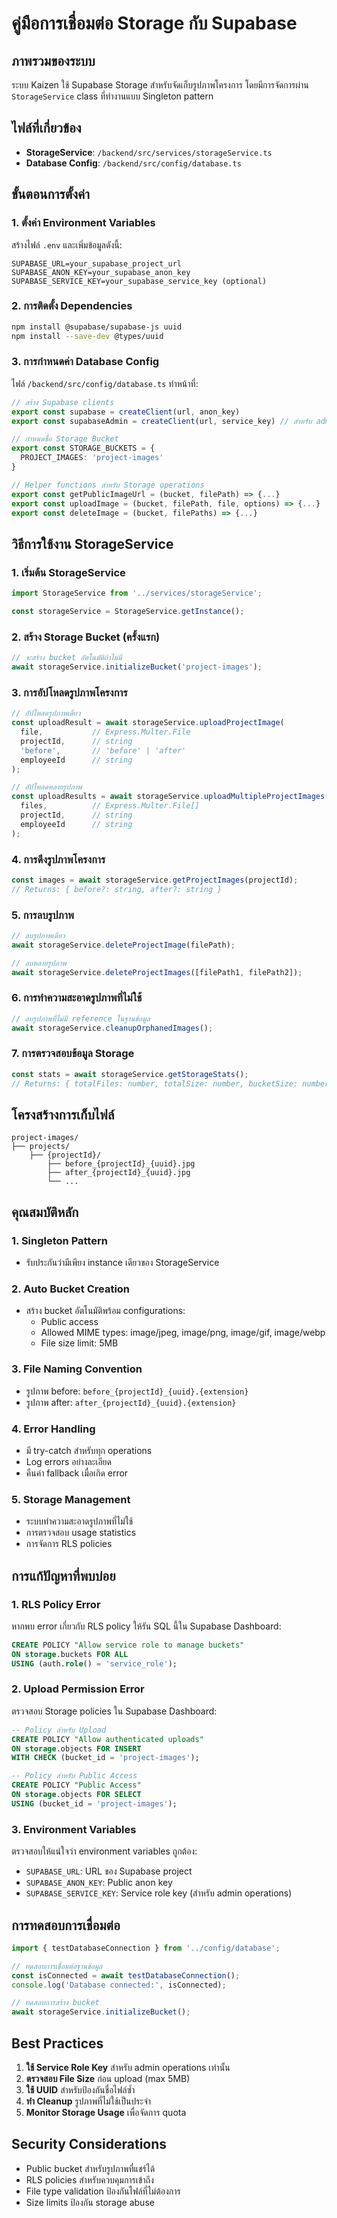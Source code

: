 # คู่มือการเชื่อมต่อ Storage กับ Supabase

## ภาพรวมของระบบ

ระบบ Kaizen ใช้ Supabase Storage สำหรับจัดเก็บรูปภาพโครงการ โดยมีการจัดการผ่าน `StorageService` class ที่ทำงานแบบ Singleton pattern

## ไฟล์ที่เกี่ยวข้อง

- **StorageService**: `/backend/src/services/storageService.ts`
- **Database Config**: `/backend/src/config/database.ts`

## ขั้นตอนการตั้งค่า

### 1. ตั้งค่า Environment Variables

สร้างไฟล์ `.env` และเพิ่มข้อมูลดังนี้:

```env
SUPABASE_URL=your_supabase_project_url
SUPABASE_ANON_KEY=your_supabase_anon_key
SUPABASE_SERVICE_KEY=your_supabase_service_key (optional)
```

### 2. การติดตั้ง Dependencies

```bash
npm install @supabase/supabase-js uuid
npm install --save-dev @types/uuid
```

### 3. การกำหนดค่า Database Config

ไฟล์ `/backend/src/config/database.ts` ทำหน้าที่:

```typescript
// สร้าง Supabase clients
export const supabase = createClient(url, anon_key)
export const supabaseAdmin = createClient(url, service_key) // สำหรับ admin operations

// กำหนดชื่อ Storage Bucket
export const STORAGE_BUCKETS = {
  PROJECT_IMAGES: 'project-images'
}

// Helper functions สำหรับ Storage operations
export const getPublicImageUrl = (bucket, filePath) => {...}
export const uploadImage = (bucket, filePath, file, options) => {...}
export const deleteImage = (bucket, filePaths) => {...}
```

## วิธีการใช้งาน StorageService

### 1. เริ่มต้น StorageService

```typescript
import StorageService from '../services/storageService';

const storageService = StorageService.getInstance();
```

### 2. สร้าง Storage Bucket (ครั้งแรก)

```typescript
// จะสร้าง bucket อัตโนมัติถ้าไม่มี
await storageService.initializeBucket('project-images');
```

### 3. การอัปโหลดรูปภาพโครงการ

```typescript
// อัปโหลดรูปภาพเดี่ยว
const uploadResult = await storageService.uploadProjectImage(
  file,           // Express.Multer.File
  projectId,      // string
  'before',       // 'before' | 'after'
  employeeId      // string
);

// อัปโหลดหลายรูปภาพ
const uploadResults = await storageService.uploadMultipleProjectImages(
  files,          // Express.Multer.File[]
  projectId,      // string
  employeeId      // string
);
```

### 4. การดึงรูปภาพโครงการ

```typescript
const images = await storageService.getProjectImages(projectId);
// Returns: { before?: string, after?: string }
```

### 5. การลบรูปภาพ

```typescript
// ลบรูปภาพเดี่ยว
await storageService.deleteProjectImage(filePath);

// ลบหลายรูปภาพ
await storageService.deleteProjectImages([filePath1, filePath2]);
```

### 6. การทำความสะอาดรูปภาพที่ไม่ใช้

```typescript
// ลบรูปภาพที่ไม่มี reference ในฐานข้อมูล
await storageService.cleanupOrphanedImages();
```

### 7. การตรวจสอบข้อมูล Storage

```typescript
const stats = await storageService.getStorageStats();
// Returns: { totalFiles: number, totalSize: number, bucketSize: number }
```

## โครงสร้างการเก็บไฟล์

```
project-images/
├── projects/
    ├── {projectId}/
        ├── before_{projectId}_{uuid}.jpg
        ├── after_{projectId}_{uuid}.jpg
        └── ...
```

## คุณสมบัติหลัก

### 1. **Singleton Pattern**
- รับประกันว่ามีเพียง instance เดียวของ StorageService

### 2. **Auto Bucket Creation**
- สร้าง bucket อัตโนมัติพร้อม configurations:
  - Public access
  - Allowed MIME types: image/jpeg, image/png, image/gif, image/webp
  - File size limit: 5MB

### 3. **File Naming Convention**
- รูปภาพ before: `before_{projectId}_{uuid}.{extension}`
- รูปภาพ after: `after_{projectId}_{uuid}.{extension}`

### 4. **Error Handling**
- มี try-catch สำหรับทุก operations
- Log errors อย่างละเอียด
- คืนค่า fallback เมื่อเกิด error

### 5. **Storage Management**
- ระบบทำความสะอาดรูปภาพที่ไม่ใช้
- การตรวจสอบ usage statistics
- การจัดการ RLS policies

## การแก้ปัญหาที่พบบ่อย

### 1. RLS Policy Error
หากพบ error เกี่ยวกับ RLS policy ให้รัน SQL นี้ใน Supabase Dashboard:

```sql
CREATE POLICY "Allow service role to manage buckets" 
ON storage.buckets FOR ALL 
USING (auth.role() = 'service_role');
```

### 2. Upload Permission Error
ตรวจสอบ Storage policies ใน Supabase Dashboard:

```sql
-- Policy สำหรับ Upload
CREATE POLICY "Allow authenticated uploads" 
ON storage.objects FOR INSERT 
WITH CHECK (bucket_id = 'project-images');

-- Policy สำหรับ Public Access
CREATE POLICY "Public Access" 
ON storage.objects FOR SELECT 
USING (bucket_id = 'project-images');
```

### 3. Environment Variables
ตรวจสอบให้แน่ใจว่า environment variables ถูกต้อง:
- `SUPABASE_URL`: URL ของ Supabase project
- `SUPABASE_ANON_KEY`: Public anon key
- `SUPABASE_SERVICE_KEY`: Service role key (สำหรับ admin operations)

## การทดสอบการเชื่อมต่อ

```typescript
import { testDatabaseConnection } from '../config/database';

// ทดสอบการเชื่อมต่อฐานข้อมูล
const isConnected = await testDatabaseConnection();
console.log('Database connected:', isConnected);

// ทดสอบการสร้าง bucket
await storageService.initializeBucket();
```

## Best Practices

1. **ใช้ Service Role Key** สำหรับ admin operations เท่านั้น
2. **ตรวจสอบ File Size** ก่อน upload (max 5MB)
3. **ใช้ UUID** สำหรับป้องกันชื่อไฟล์ซ้ำ
4. **ทำ Cleanup** รูปภาพที่ไม่ใช้เป็นประจำ
5. **Monitor Storage Usage** เพื่อจัดการ quota

## Security Considerations

- Public bucket สำหรับรูปภาพที่แชร์ได้
- RLS policies สำหรับควบคุมการเข้าถึง
- File type validation ป้องกันไฟล์ที่ไม่ต้องการ
- Size limits ป้องกัน storage abuse